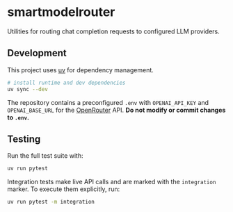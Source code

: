 # smartmodelrouter

Utilities for routing chat completion requests to configured LLM providers.

## Development

This project uses [uv](https://github.com/astral-sh/uv) for dependency management.

```bash
# install runtime and dev dependencies
uv sync --dev
```

The repository contains a preconfigured `.env` with `OPENAI_API_KEY` and
`OPENAI_BASE_URL` for the [OpenRouter](https://openrouter.ai) API. **Do not
modify or commit changes to `.env`.**

## Testing

Run the full test suite with:

```bash
uv run pytest
```

Integration tests make live API calls and are marked with the `integration`
marker. To execute them explicitly, run:

```bash
uv run pytest -m integration
```
